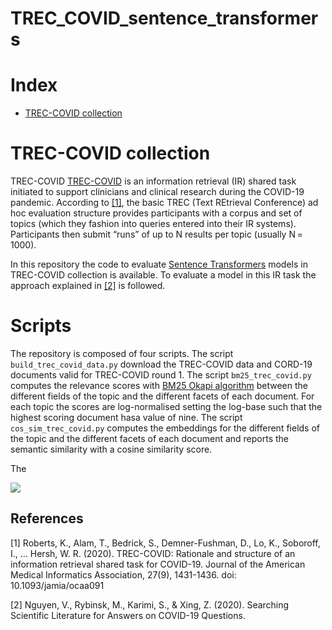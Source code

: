 # TREC_COVID_sentence_transformers

# Index
 
 * [TREC-COVID collection](#trec-covid-collection)
 
 # TREC-COVID collection 
 
 TREC-COVID [TREC-COVID](https://ir.nist.gov/covidSubmit/index.html)  is an information retrieval (IR) shared task initiated to support clinicians and clinical research during the COVID-19 pandemic. According to [[1]](#1), the basic TREC (Text REtrieval Conference) ad hoc evaluation structure provides participants with a corpus and set of topics (which they fashion into queries entered into their IR systems). Participants then submit “runs” of up to N results per topic (usually N = 1000). 
 
 In this repository the code to evaluate  [Sentence Transformers](https://www.sbert.net/index.html) models in TREC-COVID collection is available. To evaluate a model in this IR task the approach explained in [[2]](#2) is followed. 
 
 
 # Scripts
 The repository is composed of four scripts. 
 The script `build_trec_covid_data.py` download the TREC-COVID data and CORD-19 documents valid for TREC-COVID round 1. 
 The script `bm25_trec_covid.py` computes the relevance scores with [BM25 Okapi algorithm](https://github.com/dorianbrown/rank_bm25) between the different fields of the topic and the different facets of each document. For each topic the scores are log-normalised setting the log-base such that the highest scoring document hasa value of nine. 
 The script `cos_sim_trec_covid.py` computes the embeddings for the different fields of the topic and the different facets of each document and reports the semantic similarity with a cosine similarity score.
 
 The 
 
 <img src="https://render.githubusercontent.com/render/math?math=e^{i \pi} = -1">
 
 
 
 
## References
<a id="1">[1]</a> 
Roberts, K., Alam, T., Bedrick, S., Demner-Fushman, D., Lo, K., Soboroff, I., … Hersh, W. R. (2020). TREC-COVID: Rationale and structure of an information retrieval shared task for COVID-19. Journal of the American Medical Informatics Association, 27(9), 1431-1436. doi: 10.1093/jamia/ocaa091

<a id="2">[2]</a> 
Nguyen, V., Rybinsk, M., Karimi, S., & Xing, Z. (2020). Searching Scientific Literature for Answers on COVID-19 Questions.
